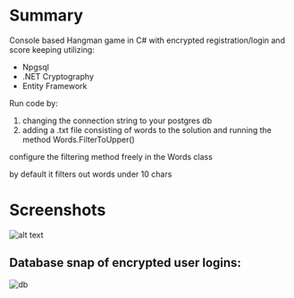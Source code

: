 # Summary
Console based Hangman game in C# with encrypted registration/login and score keeping utilizing:
- Npgsql
- .NET Cryptography
- Entity Framework

Run code by:
1. changing the connection string to your postgres db
2. adding a .txt file consisting of words to the solution and running the method Words.FilterToUpper()

configure the filtering method freely in the Words class

by default it filters out words under 10 chars

# Screenshots

![alt text](https://i.imgur.com/FzPuVCF.jpeg)

## Database snap of encrypted user logins:
![db](https://i.imgur.com/ACQtGrA.png)
